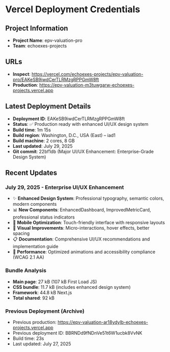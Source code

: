 # Vercel Deployment Credentials

## Project Information

- **Project Name**: epv-valuation-pro
- **Team**: echoexes-projects

## URLs

- **Inspect**: https://vercel.com/echoexes-projects/epv-valuation-pro/EAKeSB9iwdCerTLRMzgRPPGmW8ft
- **Production**: https://epv-valuation-m3tuwgarw-echoexes-projects.vercel.app

## Latest Deployment Details

- **Deployment ID**: EAKeSB9iwdCerTLRMzgRPPGmW8ft
- **Status**: ✅ Production ready with enhanced UI/UX design system
- **Build time**: 1m 15s
- **Build region**: Washington, D.C., USA (East) – iad1
- **Build machine**: 2 cores, 8 GB
- **Last updated**: July 29, 2025
- **Git commit**: 22bf1db (Major UI/UX Enhancement: Enterprise-Grade Design System)

## Recent Updates

### July 29, 2025 - Enterprise UI/UX Enhancement
- ✨ **Enhanced Design System**: Professional typography, semantic colors, modern components
- 📊 **New Components**: EnhancedDashboard, ImprovedMetricCard, professional status indicators
- 📱 **Mobile Optimization**: Touch-friendly interface with responsive layouts
- 🎨 **Visual Improvements**: Micro-interactions, hover effects, better spacing
- 📋 **Documentation**: Comprehensive UI/UX recommendations and implementation guide
- 🚀 **Performance**: Optimized animations and accessibility compliance (WCAG 2.1 AA)

### Bundle Analysis
- **Main page**: 27 kB (107 kB First Load JS)
- **CSS bundle**: 11.7 kB (includes enhanced design system)
- **Framework**: 44.8 kB Next.js
- **Total shared**: 92 kB

### Previous Deployment (Archive)
- Previous production: https://epv-valuation-ar18ydylb-echoexes-projects.vercel.app
- Previous deployment ID: BBRNDd9fNDnVe51t6W1ucbk8VvNK
- Build time: 23s
- Last updated: July 27, 2025
